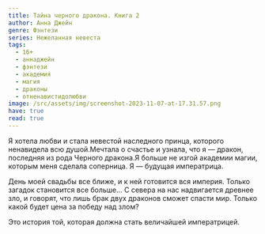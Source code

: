 ```yaml
---
title: Тайна черного дракона. Книга 2
author: Анна Джейн
genre: Фэнтези
series: Нежеланная невеста
tags:
  - 16+
  - аннаджейн
  - фэнтези
  - академия
  - магия
  - драконы
  - отненавистидолюбви
image: /src/assets/img/screenshot-2023-11-07-at-17.31.57.png
have: true
read: true
---
```

Я хотела любви и стала невестой наследного принца, которого ненавидела всю душой.Мечтала о счастье и узнала, что я — дракон, последняя из рода Черного дракона.Я больше не изгой академии магии, которым меня сделала соперница. Я — будущая императрица.

День моей свадьбы все ближе, и к ней готовится вся империя. Только загадок становится все больше... С севера на нас надвигается древнее зло, и говорят, что лишь брак двух драконов сможет спасти мир. Только какой будет цена за победу над злом?

Это история той, которая должна стать величайшей императрицей.
